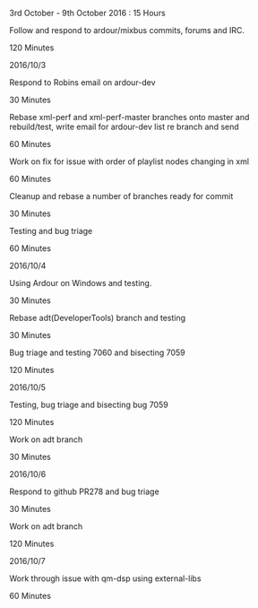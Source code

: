 3rd October - 9th October 2016 : 15 Hours

Follow and respond to ardour/mixbus commits, forums and IRC.

120 Minutes

2016/10/3

Respond to Robins email on ardour-dev

30 Minutes

Rebase xml-perf and xml-perf-master branches onto master and rebuild/test,
write email for ardour-dev list re branch and send

60 Minutes

Work on fix for issue with order of playlist nodes changing in xml

60 Minutes

Cleanup and rebase a number of branches ready for commit

30 Minutes

Testing and bug triage

60 Minutes

2016/10/4

Using Ardour on Windows and testing.

30 Minutes

Rebase adt(DeveloperTools) branch and testing

30 Minutes

Bug triage and testing 7060 and bisecting 7059

120 Minutes

2016/10/5

Testing, bug triage and bisecting bug 7059

120 Minutes

Work on adt branch

30 Minutes

2016/10/6

Respond to github PR278 and bug triage

30 Minutes

Work on adt branch

120 Minutes

2016/10/7

Work through issue with qm-dsp using external-libs

60 Minutes
